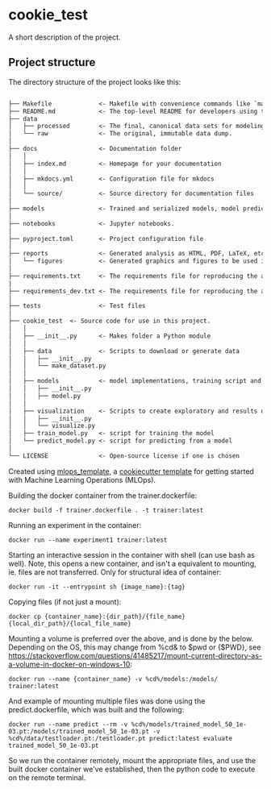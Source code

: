 # cookie_test

A short description of the project.

## Project structure

The directory structure of the project looks like this:

```txt

├── Makefile             <- Makefile with convenience commands like `make data` or `make train`
├── README.md            <- The top-level README for developers using this project.
├── data
│   ├── processed        <- The final, canonical data sets for modeling.
│   └── raw              <- The original, immutable data dump.
│
├── docs                 <- Documentation folder
│   │
│   ├── index.md         <- Homepage for your documentation
│   │
│   ├── mkdocs.yml       <- Configuration file for mkdocs
│   │
│   └── source/          <- Source directory for documentation files
│
├── models               <- Trained and serialized models, model predictions, or model summaries
│
├── notebooks            <- Jupyter notebooks.
│
├── pyproject.toml       <- Project configuration file
│
├── reports              <- Generated analysis as HTML, PDF, LaTeX, etc.
│   └── figures          <- Generated graphics and figures to be used in reporting
│
├── requirements.txt     <- The requirements file for reproducing the analysis environment
|
├── requirements_dev.txt <- The requirements file for reproducing the analysis environment
│
├── tests                <- Test files
│
├── cookie_test  <- Source code for use in this project.
│   │
│   ├── __init__.py      <- Makes folder a Python module
│   │
│   ├── data             <- Scripts to download or generate data
│   │   ├── __init__.py
│   │   └── make_dataset.py
│   │
│   ├── models           <- model implementations, training script and prediction script
│   │   ├── __init__.py
│   │   ├── model.py
│   │
│   ├── visualization    <- Scripts to create exploratory and results oriented visualizations
│   │   ├── __init__.py
│   │   └── visualize.py
│   ├── train_model.py   <- script for training the model
│   └── predict_model.py <- script for predicting from a model
│
└── LICENSE              <- Open-source license if one is chosen
```

Created using [mlops_template](https://github.com/SkafteNicki/mlops_template),
a [cookiecutter template](https://github.com/cookiecutter/cookiecutter) for getting
started with Machine Learning Operations (MLOps).


Building the docker container from the trainer.dockerfile:
```
docker build -f trainer.dockerfile . -t trainer:latest
```
Running an experiment in the container:
```
docker run --name experiment1 trainer:latest
```
Starting an interactive session in the container with shell (can use bash as well). Note, this opens a new container, and isn't a equivalent to mounting, ie. files are not transferred. Only for structural idea of container:
```
docker run -it --entrypoint sh {image_name}:{tag}
```
Copying files (if not just a mount):
```
docker cp {container_name}:{dir_path}/{file_name} {local_dir_path}/{local_file_name}
```
Mounting a volume is preferred over the above, and is done by the below. Depending on the OS, this may change from %cd& to $pwd or {$PWD}, see https://stackoverflow.com/questions/41485217/mount-current-directory-as-a-volume-in-docker-on-windows-10:
```
docker run --name {container_name} -v %cd%/models:/models/ trainer:latest
```
And example of mounting multiple files was done using the predict.dockerfile, which was built and the following:
```
docker run --name predict --rm -v %cd%/models/trained_model_50_1e-03.pt:/models/trained_model_50_1e-03.pt -v %cd%/data/testloader.pt:/testloader.pt predict:latest evaluate trained_model_50_1e-03.pt
```
So we run the container remotely, mount the appropriate files, and use the built docker container we've established, then the python code to execute on the remote terminal.

